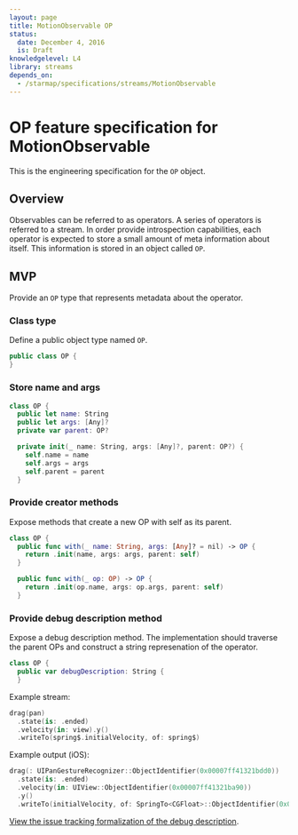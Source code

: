 ```yaml
---
layout: page
title: MotionObservable OP
status:
  date: December 4, 2016
  is: Draft
knowledgelevel: L4
library: streams
depends_on:
  - /starmap/specifications/streams/MotionObservable
---
```


# OP feature specification for MotionObservable

This is the engineering specification for the `OP` object.

## Overview

Observables can be referred to as operators. A series of operators is referred to a stream. In order
provide introspection capabilities, each operator is expected to store a small amount of meta
information about itself. This information is stored in an object called `OP`.

## MVP

Provide an `OP` type that represents metadata about the operator.

### Class type

Define a public object type named `OP`.

```swift
public class OP {
}
```

### Store name and args

```swift
class OP {
  public let name: String
  public let args: [Any]?
  private var parent: OP?

  private init(_ name: String, args: [Any]?, parent: OP?) {
    self.name = name
    self.args = args
    self.parent = parent
  }
```

### Provide creator methods

Expose methods that create a new OP with self as its parent.

```swift
class OP {
  public func with(_ name: String, args: [Any]? = nil) -> OP {
    return .init(name, args: args, parent: self)
  }

  public func with(_ op: OP) -> OP {
    return .init(op.name, args: op.args, parent: self)
  }
```

### Provide debug description method

Expose a debug description method. The implementation should traverse the parent OPs and construct
a string represenation of the operator.

```swift
class OP {
  public var debugDescription: String {
  }
```

Example stream:

```swift
drag(pan)
  .state(is: .ended)
  .velocity(in: view).y()
  .writeTo(spring$.initialVelocity, of: spring$)
```

Example output (iOS):

```swift
drag(: UIPanGestureRecognizer::ObjectIdentifier(0x00007ff41321bdd0))
  .state(is: .ended)
  .velocity(in: UIView::ObjectIdentifier(0x00007ff41321ba90))
  .y()
  .writeTo(initialVelocity, of: SpringTo<CGFloat>::ObjectIdentifier(0x0000600000666800))
```

[View the issue tracking formalization of the debug description](https://github.com/material-motion/starmap/issues/90).
